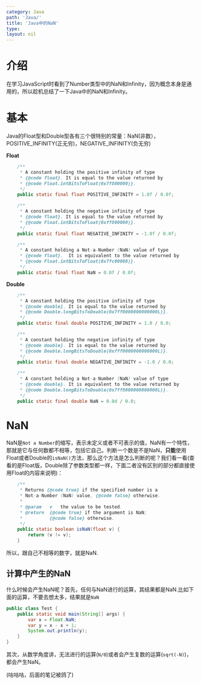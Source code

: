 ```yaml
---
category: Java
path: 'Java/'
title: 'Java中的NaN'
type: 
layout: nil
---
```

# 介绍
在学习JavaScript时看到了Number类型中的NaN和Infinity，因为概念本身是通用的，所以趁机总结了一下Java中的NaN和Infinity。

# 基本
Java的Float型和Double型各有三个很特别的常量：NaN(非数），POSITIVE_INFINITY(正无穷)，NEGATIVE_INFINITY(负无穷)

**Float**
```Java
    /**
     * A constant holding the positive infinity of type
     * {@code float}. It is equal to the value returned by
     * {@code Float.intBitsToFloat(0x7f800000)}.
     */
    public static final float POSITIVE_INFINITY = 1.0f / 0.0f;

    /**
     * A constant holding the negative infinity of type
     * {@code float}. It is equal to the value returned by
     * {@code Float.intBitsToFloat(0xff800000)}.
     */
    public static final float NEGATIVE_INFINITY = -1.0f / 0.0f;

    /**
     * A constant holding a Not-a-Number (NaN) value of type
     * {@code float}.  It is equivalent to the value returned by
     * {@code Float.intBitsToFloat(0x7fc00000)}.
     */
    public static final float NaN = 0.0f / 0.0f;
```
**Double**
```Java
    /**
     * A constant holding the positive infinity of type
     * {@code double}. It is equal to the value returned by
     * {@code Double.longBitsToDouble(0x7ff0000000000000L)}.
     */
    public static final double POSITIVE_INFINITY = 1.0 / 0.0;

    /**
     * A constant holding the negative infinity of type
     * {@code double}. It is equal to the value returned by
     * {@code Double.longBitsToDouble(0xfff0000000000000L)}.
     */
    public static final double NEGATIVE_INFINITY = -1.0 / 0.0;

    /**
     * A constant holding a Not-a-Number (NaN) value of type
     * {@code double}. It is equivalent to the value returned by
     * {@code Double.longBitsToDouble(0x7ff8000000000000L)}.
     */
    public static final double NaN = 0.0d / 0.0;
```
# NaN
NaN是`Not a Number`的缩写，表示未定义或者不可表示的值，NaN有一个特性，那就是它与任何数都不相等，包括它自己。判断一个数是不是NaN，**只能**使用Float或者Double的`isNaN()`方法，那么这个方法是怎么判断的呢？我们看一看(查看的是Float版，Double除了参数类型都一样，下面二者没有区别的部分都直接使用Float的内容来说明)：
```Java
    /**
     * Returns {@code true} if the specified number is a
     * Not-a-Number (NaN) value, {@code false} otherwise.
     *
     * @param   v   the value to be tested.
     * @return  {@code true} if the argument is NaN;
     *          {@code false} otherwise.
     */
    public static boolean isNaN(float v) {
        return (v != v);
    }
```
所以，跟自己不相等的数字，就是NaN.
## 计算中产生的NaN
什么时候会产生NaN呢？首先，任何与NaN进行的运算，其结果都是NaN.比如下面的运算，不要去想太多，结果就是`NaN`
```Java
public class Test {
	public static void main(String[] args) {
		var x = Float.NaN;
		var y = x - x + 1;
		System.out.println(y);
	}
}
```
其次，从数学角度讲，无法进行的运算(`N/0`)或者会产生复数的运算(`sqrt(-N)`)，都会产生NaN。

(咕咕咕，后面的笔记被鸽了)

